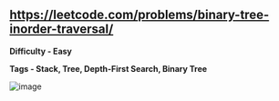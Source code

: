 ## https://leetcode.com/problems/binary-tree-inorder-traversal/

**Difficulty - Easy**

**Tags - Stack, Tree, Depth-First Search, Binary Tree**

![image](https://user-images.githubusercontent.com/84087089/185387114-735b9158-c353-43e1-85d2-dcd200c61a65.png)

